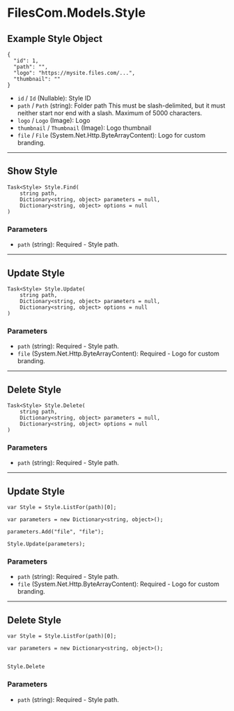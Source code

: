 # FilesCom.Models.Style

## Example Style Object

```
{
  "id": 1,
  "path": "",
  "logo": "https://mysite.files.com/...",
  "thumbnail": ""
}
```

* `id` / `Id`  (Nullable<Int64>): Style ID
* `path` / `Path`  (string): Folder path This must be slash-delimited, but it must neither start nor end with a slash. Maximum of 5000 characters.
* `logo` / `Logo`  (Image): Logo
* `thumbnail` / `Thumbnail`  (Image): Logo thumbnail
* `file` / `File`  (System.Net.Http.ByteArrayContent): Logo for custom branding.


---

## Show Style

```
Task<Style> Style.Find(
    string path, 
    Dictionary<string, object> parameters = null,
    Dictionary<string, object> options = null
)
```

### Parameters

* `path` (string): Required - Style path.


---

## Update Style

```
Task<Style> Style.Update(
    string path, 
    Dictionary<string, object> parameters = null,
    Dictionary<string, object> options = null
)
```

### Parameters

* `path` (string): Required - Style path.
* `file` (System.Net.Http.ByteArrayContent): Required - Logo for custom branding.


---

## Delete Style

```
Task<Style> Style.Delete(
    string path, 
    Dictionary<string, object> parameters = null,
    Dictionary<string, object> options = null
)
```

### Parameters

* `path` (string): Required - Style path.


---

## Update Style

```
var Style = Style.ListFor(path)[0];

var parameters = new Dictionary<string, object>();

parameters.Add("file", "file");

Style.Update(parameters);
```

### Parameters

* `path` (string): Required - Style path.
* `file` (System.Net.Http.ByteArrayContent): Required - Logo for custom branding.


---

## Delete Style

```
var Style = Style.ListFor(path)[0];

var parameters = new Dictionary<string, object>();


Style.Delete
```

### Parameters

* `path` (string): Required - Style path.
